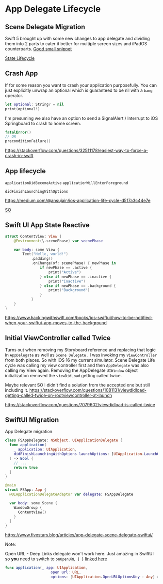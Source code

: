 # App Delegate Lifecycle





 
## Scene Delegate Migration
Swift 5 brought up with some new changes to app delegate and dividing them into 2 parts to cater it better for multiple screen sizes and iPadOS counterparts.
[Good small snippet](https://dev.to/kevinmaarek/add-a-scene-delegate-to-your-current-project-5on)


[State Lifecycle](https://www.dummies.com/web-design-development/mobile-apps/basics-of-states-in-the-lifecycle-of-an-ios-app/)



## Crash App

If for some reason you want to crash your application purposefully. You can just explicitly unwrap an optional which is guaranteed to be nil with a `bang` operator.
```swift
let optional: String? = nil
print(optional!)
```

I'm presuming we also have an option to send a SignalAlert / Interrupt to iOS Springboard to crash to home screen.


```swift
fatalError()
// OR
preconditionFailure()
```

https://stackoverflow.com/questions/32511178/easiest-way-to-force-a-crash-in-swift


## App lifecycle



`applicationDidBecomeActive` 
`applicationWillEnterForeground`


`didFinishLaunchingWithOptions`

https://medium.com/@ansujain/ios-application-life-cycle-d517a3c44e7e

[SO](https://stackoverflow.com/questions/10304780/applicationdidbecomeactive-getting-called-twice)


## Swift UI App State Reactive

```swift
struct ContentView: View {
    @Environment(\.scenePhase) var scenePhase

    var body: some View {
        Text("Hello, world!")
            .padding()
            .onChange(of: scenePhase) { newPhase in
                if newPhase == .active {
                    print("Active")
                } else if newPhase == .inactive {
                    print("Inactive")
                } else if newPhase == .background {
                    print("Background")
                }
            }
    }
}
```

https://www.hackingwithswift.com/books/ios-swiftui/how-to-be-notified-when-your-swiftui-app-moves-to-the-background


## Initial ViewController called Twice

Turns out when removing my Storyboard reference and replacing that logic in `AppDelegate` as well as `Scene Delegate` . I was invoking my `ViewController` from both places.
So with iOS 16 my current simulator. Scene Delegate Life cycle was calling my view controller first and then `AppDelegate` was also calling my View again. 
Removing the AppDelegate `UIWindow` object initialization removed the `viewDidLoad` getting called twice.


Maybe relevant SO I didn't find a solution from the accepted one but still including it.
https://stackoverflow.com/questions/1081131/viewdidload-getting-called-twice-on-rootviewcontroller-at-launch

https://stackoverflow.com/questions/7079602/viewdidload-is-called-twice


## SwiftUI Migration

App Delegate migration

```swift
class FSAppDelegate: NSObject, UIApplicationDelegate {
  func application(
    _ application: UIApplication,
    didFinishLaunchingWithOptions launchOptions: [UIApplication.LaunchOptionsKey: Any]? = nil
  ) -> Bool {
    // ...
    return true
  }
}
```

```swift
@main
struct FSApp: App {
  @UIApplicationDelegateAdaptor var delegate: FSAppDelegate 

  var body: some Scene {
    WindowGroup {
      ContentView()
    }
  }
}
```

https://www.fivestars.blog/articles/app-delegate-scene-delegate-swiftui/

Note: 

Open URL - Deep Links delegate won't work here. Just amazing in SwiftUI so **you** need to switch to `onOpenURL { }` [linked here](ios/config/linking#Swift%20UI%20Deep%20links)
```swift
func application(_ app: UIApplication,
                     open url: URL,
                     options: [UIApplication.OpenURLOptionsKey : Any] = [:]) -> Bool { }
```

